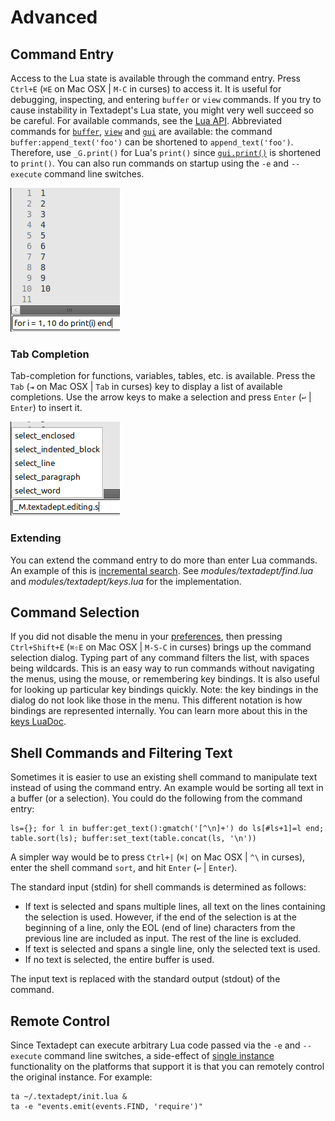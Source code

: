 # Advanced

## Command Entry

Access to the Lua state is available through the command entry. Press `Ctrl+E`
(`⌘E` on Mac OSX | `M-C` in curses) to access it. It is useful for debugging,
inspecting, and entering `buffer` or `view` commands. If you try to cause
instability in Textadept's Lua state, you might very well succeed so be careful.
For available commands, see the [Lua API][]. Abbreviated commands for
[`buffer`][], [`view`][] and [`gui`][] are available: the command
`buffer:append_text('foo')` can be shortened to `append_text('foo')`. Therefore,
use `_G.print()` for Lua's `print()` since [`gui.print()`][] is shortened to
`print()`. You can also run commands on startup using the `-e` and `--execute`
command line switches.

![Command Entry](images/commandentry.png)

[Lua API]: api/index.html
[`buffer`]: api/buffer.html
[`view`]: api/view.html
[`gui`]: api/gui.html
[`gui.print()`]: api/gui.html#print

### Tab Completion

Tab-completion for functions, variables, tables, etc. is available. Press the
`Tab` (`⇥` on Mac OSX | `Tab` in curses) key to display a list of available
completions. Use the arrow keys to make a selection and press `Enter` (`↩` |
`Enter`) to insert it.

![Command Completion](images/commandentrycompletion.png)

### Extending

You can extend the command entry to do more than enter Lua commands. An
example of this is [incremental search][]. See *modules/textadept/find.lua* and
*modules/textadept/keys.lua* for the implementation.

[incremental search]: api/gui.find.html#find_incremental

## Command Selection

If you did not disable the menu in your [preferences][], then pressing
`Ctrl+Shift+E` (`⌘⇧E` on Mac OSX | `M-S-C` in curses) brings up the command
selection dialog. Typing part of any command filters the list, with spaces being
wildcards. This is an easy way to run commands without navigating the menus,
using the mouse, or remembering key bindings. It is also useful for looking up
particular key bindings quickly. Note: the key bindings in the dialog do not
look like those in the menu. This different notation is how bindings are
represented internally. You can learn more about this in the [keys LuaDoc].

[preferences]: 08_Preferences.html#User.Init
[keys LuaDoc]: api/keys.html

## Shell Commands and Filtering Text

Sometimes it is easier to use an existing shell command to manipulate text
instead of using the command entry. An example would be sorting all text in a
buffer (or a selection). You could do the following from the command entry:

    ls={}; for l in buffer:get_text():gmatch('[^\n]+') do ls[#ls+1]=l end;
    table.sort(ls); buffer:set_text(table.concat(ls, '\n'))

A simpler way would be to press `Ctrl+|` (`⌘|` on Mac OSX | `^\` in curses),
enter the shell command `sort`, and hit `Enter` (`↩` | `Enter`).

The standard input (stdin) for shell commands is determined as follows:

* If text is selected and spans multiple lines, all text on the lines containing
  the selection is used. However, if the end of the selection is at the
  beginning of a line, only the EOL (end of line) characters from the previous
  line are included as input. The rest of the line is excluded.
* If text is selected and spans a single line, only the selected text is used.
* If no text is selected, the entire buffer is used.

The input text is replaced with the standard output (stdout) of the command.

## Remote Control

Since Textadept can execute arbitrary Lua code passed via the `-e` and
`--execute` command line switches, a side-effect of [single instance][]
functionality on the platforms that support it is that you can remotely control
the original instance. For example:

    ta ~/.textadept/init.lua &
    ta -e "events.emit(events.FIND, 'require')"

[single instance]: 02_Installation.html#Single.Instance
